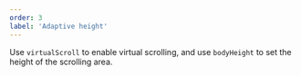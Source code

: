 ```yaml
---
order: 3
label: 'Adaptive height'
---
```


Use `virtualScroll` to enable virtual scrolling, and use `bodyHeight` to set the height of the scrolling area.
